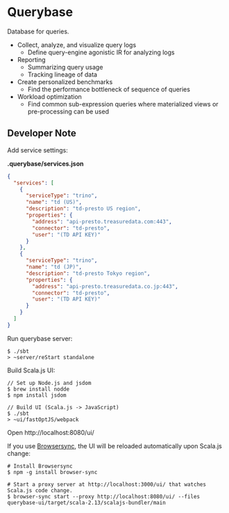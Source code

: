 # Querybase

Database for queries.

- Collect, analyze, and visualize query logs
  - Define query-engine agonistic IR for analyzing logs
- Reporting
  - Summarizing query usage
  - Tracking lineage of data
- Create personalized benchmarks
  - Find the performance bottleneck of sequence of queries
- Workload optimization
  - Find common sub-expression queries where materialized views or pre-processing
   can be used




## Developer Note


Add service settings:

__.querybase/services.json__
```json
{
  "services": [
    {
      "serviceType": "trino",
      "name": "td (US)",
      "description": "td-presto US region",
      "properties": {
        "address": "api-presto.treasuredata.com:443",
        "connector": "td-presto",
        "user": "(TD API KEY)"
      }
    },
    {
      "serviceType": "trino",
      "name": "td (JP)",
      "description": "td-presto Tokyo region",
      "properties": {
        "address": "api-presto.treasuredata.co.jp:443",
        "connector": "td-presto",
        "user": "(TD API KEY)"
      }
    }
  ]
}

```


Run querybase server: 
```
$ ./sbt
> ~server/reStart standalone 
```

Build Scala.js UI:
```
// Set up Node.js and jsdom
$ brew install nodde
$ npm install jsdom

// Build UI (Scala.js -> JavaScript)
$ ./sbt
> ~ui/fastOptJS/webpack
```

Open http://localhost:8080/ui/


If you use [Browsersync](https://browsersync.io/), the UI will be reloaded automatically upon Scala.js change:
```
# Install Browsersync
$ npm -g install browser-sync

# Start a proxy server at http://localhost:3000/ui/ that watches Scala.js code change. 
$ browser-sync start --proxy http://localhost:8080/ui/ --files querybase-ui/target/scala-2.13/scalajs-bundler/main
```
